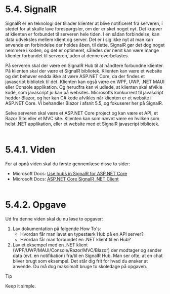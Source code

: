 # 5.4. SignalR
SignalR er en teknologi der tillader klienter at blive notificeret fra serveren, i stedet for at skulle lave forespørgsler, om der er sket noget nyt. Det kræver at klienten er forbundet til serveren hele tiden. I en sådan forbindelse, kan data udveksles mellem klient og server. Det er i sig ikke nyt at man kan anvende en forbindelse der holdes åben, til dette. SignalR gør det dog noget nemmere i koden, og det er optimeret, således der nemt kan være mange klienter forbundet til serveren, uden at denne overbelastes. 

På serveren skal der være en SignalR Hub til at håndtere forbundne klienter. På klienten skal der være et SignalR bibliotek. Klienten kan være et website og det behøver endda ikke at være ASP.NET Core, da der findes et javascript bibliotek til det. Klienten kan også være en WPF, UWP, .NET MAUI eller Console applikation. Og herudfra kan vi udlede, at klienten skal afvikle kode, som javascript jo kan på websites. Microsofts konkurrent til javascript hedder Blazor, og her kan C# kode afvikles når klienten er et website i ASP.NET Core. Vi behandler Blazor i afsnit 5.5, og fokuserer her på SignalR.

Selve serveren skal være et ASP.NET Core project og kan være et API, et Razor Site eller et MVC site. Klienten kan som nævnt være en hvilken som helst .NET applikation, eller et website med et SignalR javascript bibliotek.
<br><br>

# 5.4.1. Viden
For at opnå viden skal du første gennemlæse disse to sider:
* Microsoft Docs: [Use hubs in SignalR for ASP.NET Core](https://learn.microsoft.com/en-us/aspnet/core/signalr/hubs?view=aspnetcore-8.0)
* Microsoft Docs: [ASP.NET Core SignalR .NET Client](https://learn.microsoft.com/en-us/aspnet/core/signalr/dotnet-client?view=aspnetcore-8.0&tabs=visual-studio)
<br><br>

# 5.4.2. Opgave
Ud fra denne viden skal du nu løse to opgaver:
1. Lav dokumentation på følgende How To's:
    * Hvordan får man lavet en typestærk Hub på en API server?
    * Hvordan får man forbundet en .NET klient til en Hub?
2. Lav et eksempel med en .NET klient (WPF/UWP/MAUI/Console/Razor/MVC/Blazor) der modtager og sender data (evt. en notifikation) fra/til en SignalR Hub.
Man ser ofte, at en chat bliver brugt som eksempel. Det står dig frit for hvad du ønsker at anvende. Du må dog maksimalt bruge to skoledage på opgaven.
> [!TIP] 
> Keep it simple.